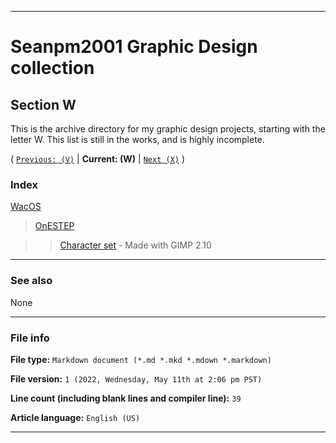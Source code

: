 
***

# Seanpm2001 Graphic Design collection

## Section W

This is the archive directory for my graphic design projects, starting with the letter W. This list is still in the works, and is highly incomplete.

( [`Previous: (V)`](/V/) | **Current: (W)** | [`Next (X)`](/X/) )

### Index

[WacOS](/W/WacOS/)

> [OnESTEP](/W/WacOS/OnESTEP/)

> > [Character set](/W/WacOS/OnESTEP/CharacterSet/) - Made with GIMP 2.10

***

### See also

None

***

### File info

**File type:** `Markdown document (*.md *.mkd *.mdown *.markdown)`

**File version:** `1 (2022, Wednesday, May 11th at 2:06 pm PST)`

**Line count (including blank lines and compiler line):** `39`

**Article language:** `English (US)`

***
